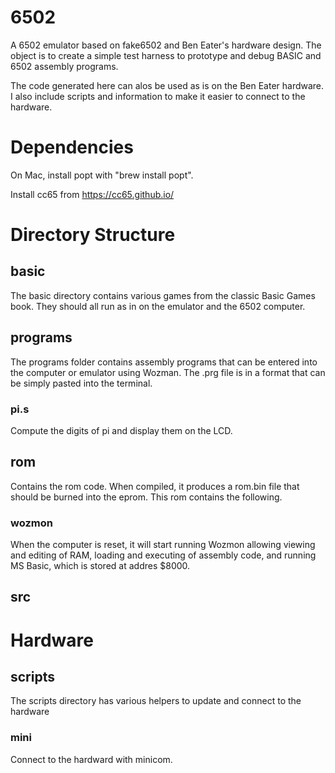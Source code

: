 # 6502
A 6502 emulator based on fake6502 and Ben Eater's hardware design.   The object is to create a simple test harness to prototype and debug BASIC and 6502 assembly programs.

The code generated here can alos be used as is on the Ben Eater hardware.  I also include scripts and information to make it easier to connect to the hardware.

# Dependencies
On Mac, install popt with "brew install popt".  

Install cc65 from https://cc65.github.io/

# Directory Structure

## basic
The basic directory contains various games from the classic Basic Games book.   They should all run as in on the emulator and the 6502 computer.

## programs
The programs folder contains assembly programs that can be entered into the computer or emulator using Wozman.  The .prg file is in a format that can be simply pasted into the terminal.

### pi.s
Compute the digits of pi and display them on the LCD.

## rom
Contains the rom code.  When compiled, it produces a rom.bin file that should be burned into the eprom.  This rom contains the following.

### wozmon
When the computer is reset, it will start running Wozmon allowing viewing and editing of RAM, loading and executing of assembly code, and running MS Basic, which is stored at addres $8000.

###

## src

# Hardware

## scripts
The scripts directory has various helpers to update and connect to the hardware

### mini 
Connect to the hardward with minicom.
